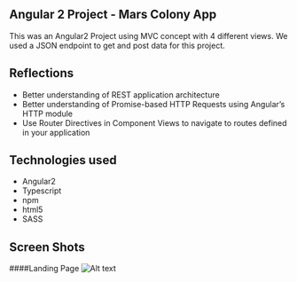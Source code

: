 ## Angular 2 Project - Mars Colony App

This was an Angular2 Project using MVC concept with 4 different views.  We used a JSON endpoint to get and post data for this project. 

## Reflections

- Better understanding of REST application architecture
- Better understanding of Promise-based HTTP Requests using Angular’s HTTP module
- Use Router Directives in Component Views to navigate to routes defined in your application

## Technologies used

- Angular2
- Typescript
- npm
- html5
- SASS

## Screen Shots
####Landing Page
![Alt text](./src/images/images/mars_home.jpg "Home Page")


